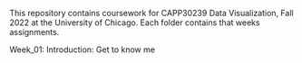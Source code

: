 This repository contains coursework for CAPP30239 Data Visualization, Fall 2022 at the University of Chicago. Each folder contains that weeks assignments.

Week_01: Introduction: Get to know me
